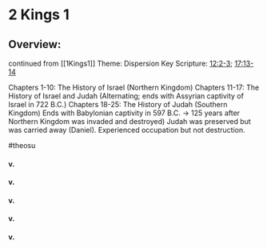 # 2 Kings 1

## Overview:
continued from [[1Kings1]]
Theme: Dispersion
Key Scripture: [12:2-3](2Kings12#v.2-3); [17:13-14](2Kings17v.13-14)

Chapters 1-10: The History of Israel (Northern Kingdom)
Chapters 11-17: The History of Israel and Judah (Alternating; ends with Assyrian captivity of Israel in 722 B.C.)
Chapters 18-25: The History of Judah (Southern Kingdom)
	Ends with Babylonian captivity in 597 B.C. → 125 years after Northern Kingdom was invaded and destroyed) Judah was preserved but was carried away (Daniel). Experienced occupation but not destruction.

#theosu 

#### v.
>

#### v.
>

#### v.
>

#### v.
>

#### v.
>

